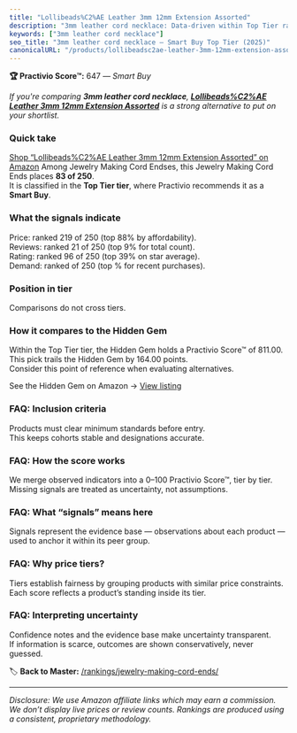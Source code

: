```yaml
---
title: "Lollibeads%C2%AE Leather 3mm 12mm Extension Assorted"
description: "3mm leather cord necklace: Data-driven within Top Tier ranking using the Practivio Score™. Positioned by quality, value, demand, findability, momentum."
keywords: ["3mm leather cord necklace"]
seo_title: "3mm leather cord necklace — Smart Buy Top Tier (2025)"
canonicalURL: "/products/lollibeadsc2ae-leather-3mm-12mm-extension-assorted-B00BJ8Z94O/"
---
```


**🏆 Practivio Score™:** 647 — _Smart Buy_


*If you're comparing **3mm leather cord necklace**, **[Lollibeads%C2%AE Leather 3mm 12mm Extension Assorted](https://www.amazon.com/dp/B00BJ8Z94O?tag=practivio-20)** is a strong alternative to put on your shortlist.*
### Quick take
[Shop “Lollibeads%C2%AE Leather 3mm 12mm Extension Assorted” on Amazon](https://www.amazon.com/dp/B00BJ8Z94O?tag=practivio-20)
Among Jewelry Making Cord Endses, this Jewelry Making Cord Ends places **83 of 250**.  
It is classified in the **Top Tier tier**, where Practivio recommends it as a **Smart Buy**.

### What the signals indicate
Price: ranked 219 of 250 (top 88% by affordability).  
Reviews: ranked 21 of 250 (top 9% for total count).  
Rating: ranked 96 of 250 (top 39% on star average).  
Demand: ranked  of 250 (top % for recent purchases).

### Position in tier
Comparisons do not cross tiers.

### How it compares to the Hidden Gem
Within the Top Tier tier, the Hidden Gem holds a Practivio Score™ of 811.00.  
This pick trails the Hidden Gem by 164.00 points.  
Consider this point of reference when evaluating alternatives.  

See the Hidden Gem on Amazon → [View listing](https://www.amazon.com/dp/B08L6MPGS2?tag=practivio-20)

### FAQ: Inclusion criteria
Products must clear minimum standards before entry.  
This keeps cohorts stable and designations accurate.

### FAQ: How the score works
We merge observed indicators into a 0–100 Practivio Score™, tier by tier.  
Missing signals are treated as uncertainty, not assumptions.

### FAQ: What “signals” means here
Signals represent the evidence base — observations about each product — used to anchor it within its peer group.

### FAQ: Why price tiers?
Tiers establish fairness by grouping products with similar price constraints.  
Each score reflects a product’s standing inside its tier.

### FAQ: Interpreting uncertainty
Confidence notes and the evidence base make uncertainty transparent.  
If information is scarce, outcomes are shown conservatively, never guessed.


🏷️ **Back to Master:** [/rankings/jewelry-making-cord-ends/](/rankings/jewelry-making-cord-ends/)

---
_Disclosure: We use Amazon affiliate links which may earn a commission. We don’t display live prices or review counts. Rankings are produced using a consistent, proprietary methodology._
